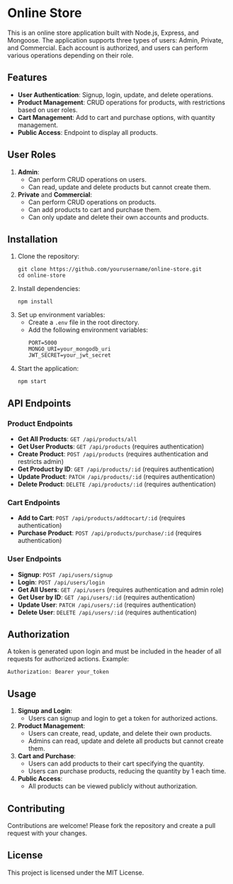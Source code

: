 <!DOCTYPE html>
<html lang="en">
<head>
    <meta charset="UTF-8">
    <meta name="viewport" content="width=device-width, initial-scale=1.0">
</head>
<body>

<h1>Online Store</h1>

<p>This is an online store application built with Node.js, Express, and Mongoose. The application supports three types of users: Admin, Private, and Commercial. Each account is authorized, and users can perform various operations depending on their role.</p>

<h2>Features</h2>
<ul>
    <li><strong>User Authentication</strong>: Signup, login, update, and delete operations.</li>
    <li><strong>Product Management</strong>: CRUD operations for products, with restrictions based on user roles.</li>
    <li><strong>Cart Management</strong>: Add to cart and purchase options, with quantity management.</li>
    <li><strong>Public Access</strong>: Endpoint to display all products.</li>
</ul>

<h2>User Roles</h2>
<ol>
    <li><strong>Admin</strong>:
        <ul>
            <li>Can perform CRUD operations on users.</li>
            <li>Can read, update and delete products but cannot create them.</li>
        </ul>
    </li>
    <li><strong>Private</strong> and <strong>Commercial</strong>:
        <ul>
            <li>Can perform CRUD operations on products.</li>
            <li>Can add products to cart and purchase them.</li>
            <li>Can only update and delete their own accounts and products.</li>
        </ul>
    </li>
</ol>

<h2>Installation</h2>
<ol>
    <li>Clone the repository:
        <pre><code>git clone https://github.com/yourusername/online-store.git
cd online-store</code></pre>
    </li>
    <li>Install dependencies:
        <pre><code>npm install</code></pre>
    </li>
    <li>Set up environment variables:
        <ul>
            <li>Create a <code>.env</code> file in the root directory.</li>
            <li>Add the following environment variables:
                <pre><code>PORT=5000
MONGO_URI=your_mongodb_uri
JWT_SECRET=your_jwt_secret</code></pre>
            </li>
        </ul>
    </li>
    <li>Start the application:
        <pre><code>npm start</code></pre>
    </li>
</ol>

<h2>API Endpoints</h2>

<h3>Product Endpoints</h3>
<ul>
    <li><strong>Get All Products</strong>: <code>GET /api/products/all</code></li>
    <li><strong>Get User Products</strong>: <code>GET /api/products</code> (requires authentication)</li>
    <li><strong>Create Product</strong>: <code>POST /api/products</code> (requires authentication and restricts admin)</li>
    <li><strong>Get Product by ID</strong>: <code>GET /api/products/:id</code> (requires authentication)</li>
    <li><strong>Update Product</strong>: <code>PATCH /api/products/:id</code> (requires authentication)</li>
    <li><strong>Delete Product</strong>: <code>DELETE /api/products/:id</code> (requires authentication)</li>
</ul>

<h3>Cart Endpoints</h3>
<ul>
    <li><strong>Add to Cart</strong>: <code>POST /api/products/addtocart/:id</code> (requires authentication)</li>
    <li><strong>Purchase Product</strong>: <code>POST /api/products/purchase/:id</code> (requires authentication)</li>
</ul>

<h3>User Endpoints</h3>
<ul>
    <li><strong>Signup</strong>: <code>POST /api/users/signup</code></li>
    <li><strong>Login</strong>: <code>POST /api/users/login</code></li>
    <li><strong>Get All Users</strong>: <code>GET /api/users</code> (requires authentication and admin role)</li>
    <li><strong>Get User by ID</strong>: <code>GET /api/users/:id</code> (requires authentication)</li>
    <li><strong>Update User</strong>: <code>PATCH /api/users/:id</code> (requires authentication)</li>
    <li><strong>Delete User</strong>: <code>DELETE /api/users/:id</code> (requires authentication)</li>
</ul>

<h2>Authorization</h2>
<p>A token is generated upon login and must be included in the header of all requests for authorized actions. Example:</p>
<pre><code>Authorization: Bearer your_token</code></pre>

<h2>Usage</h2>
<ol>
    <li><strong>Signup and Login</strong>:
        <ul>
            <li>Users can signup and login to get a token for authorized actions.</li>
        </ul>
    </li>
    <li><strong>Product Management</strong>:
        <ul>
            <li>Users can create, read, update, and delete their own products.</li>
            <li>Admins can read, update and delete all products but cannot create them.</li>
        </ul>
    </li>
    <li><strong>Cart and Purchase</strong>:
        <ul>
            <li>Users can add products to their cart specifying the quantity.</li>
            <li>Users can purchase products, reducing the quantity by 1 each time.</li>
        </ul>
    </li>
    <li><strong>Public Access</strong>:
        <ul>
            <li>All products can be viewed publicly without authorization.</li>
        </ul>
    </li>
</ol>

<h2>Contributing</h2>
<p>Contributions are welcome! Please fork the repository and create a pull request with your changes.</p>

<h2>License</h2>
<p>This project is licensed under the MIT License.</p>

</body>
</html>
